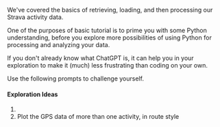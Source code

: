 We've covered the basics of retrieving, loading, and then processing our Strava activity data.

One of the purposes of basic tutorial is to prime you with some Python understanding, before you explore more possibilities of using Python for processing and analyzing your data.

If you don't already know what ChatGPT is, it can help you in your exploration to make it (much) less frustrating than coding on your own.

Use the following prompts to challenge yourself.

#### Exploration Ideas

1. 
2. Plot the GPS data of more than one activity, in route style